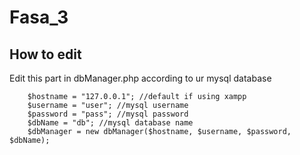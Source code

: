# Fasa_3

## How to edit

Edit this part in dbManager.php according to ur mysql database

```
    $hostname = "127.0.0.1"; //default if using xampp
    $username = "user"; //mysql username
    $password = "pass"; //mysql password
    $dbName = "db"; //mysql database name
    $dbManager = new dbManager($hostname, $username, $password, $dbName);
```


